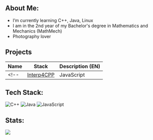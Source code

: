 ## About Me:
- I’m currently learning C++, Java, Linux
- I am in the 2nd year of my Bachelor's degree in Mathematics and Mechanics (MathMech)
- Photography lover

## Projects
| Name | Stack | Description (EN) |
|-------------|-------------|-------------|
<!--| [Interp4CPP](https://github.com/Barkosss/Interp4CPP) | JavaScript | Интерпретатор на JavaScript для языка C++ |-->



## Tech Stack:
![C++](https://img.shields.io/badge/c++-%2300599C.svg?style=for-the-badge&logo=c%2B%2B&logoColor=white) ![Java](https://img.shields.io/badge/java-%23ED8B00.svg?style=for-the-badge&logo=openjdk&logoColor=white) ![JavaScript](https://img.shields.io/badge/javascript-%23323330.svg?style=for-the-badge&logo=javascript&logoColor=%23F7DF1E)
## Stats:
![](https://github-readme-stats.vercel.app/api?username=barkosss&theme=transparent&hide_border=false&include_all_commits=false&count_private=false&show_icons=true)
